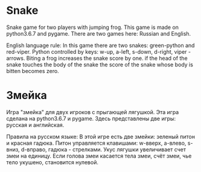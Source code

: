 ﻿# Snake
Snake game for two players with jumping frog.  This game is made on python3.6.7 and pygame.  There are two games here: Russian and English.

English language rule:     In this game there are two snakes: green-python and red-viper.     Python controlled by keys: w-up, a-left, s-down, d-right, viper - arrows.     Biting a frog increases the snake score by one.     if the head of the snake touches the body of the snake the score of the snake whose body is bitten becomes zero.

# Змейка
Игра "змейка" для двух игроков с прыгающей лягушкой. Эта игра сделана на python3.6.7 и pygame. Здесь представлены две игры: русская и английская.

Правила на русском языке: В этой игре есть две змейки: зеленый питон и красная гадюка. Питон управляется клавишами: w-вверх, a-влево, s-вниз, d-вправо, гадюка - стрелками. Укус лягушки увеличивает счет змеи на единицу. Если голова змеи касается тела змеи, счёт змеи, чье тело укушено, становится нулевой.
